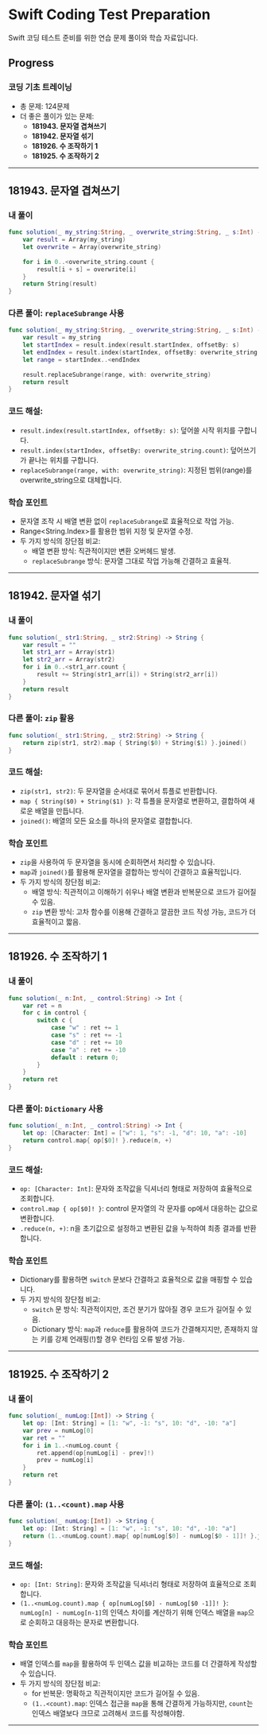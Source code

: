 
# Swift Coding Test Preparation

Swift 코딩 테스트 준비를 위한 연습 문제 풀이와 학습 자료입니다.

## Progress

### 코딩 기초 트레이닝
- 총 문제: 124문제
- 더 좋은 풀이가 있는 문제:
  - **181943. 문자열 겹쳐쓰기**
  - **181942. 문자열 섞기**
  - **181926. 수 조작하기 1**
  - **181925. 수 조작하기 2**
---

## 181943. 문자열 겹쳐쓰기

### 내 풀이

```swift
func solution(_ my_string:String, _ overwrite_string:String, _ s:Int) -> String {
    var result = Array(my_string)
    let overwrite = Array(overwrite_string)
    
    for i in 0..<overwrite_string.count {
        result[i + s] = overwrite[i]
    }
    return String(result)
}
```

### 다른 풀이: `replaceSubrange` 사용

```swift
func solution(_ my_string:String, _ overwrite_string:String, _ s:Int) -> String {
    var result = my_string
    let startIndex = result.index(result.startIndex, offsetBy: s)
    let endIndex = result.index(startIndex, offsetBy: overwrite_string.count)
    let range = startIndex..<endIndex
    
    result.replaceSubrange(range, with: overwrite_string)
    return result
}
```
### 코드 해설:
- `result.index(result.startIndex, offsetBy: s)`: 덮어쓸 시작 위치를 구합니다.
- `result.index(startIndex, offsetBy: overwrite_string.count)`: 덮어쓰기가 끝나는 위치를 구합니다.
- `replaceSubrange(range, with: overwrite_string)`: 지정된 범위(range)를 overwrite_string으로 대체합니다.

### 학습 포인트
- 문자열 조작 시 배열 변환 없이 `replaceSubrange`로 효율적으로 작업 가능.
- Range<String.Index>를 활용한 범위 지정 및 문자열 수정.
- 두 가지 방식의 장단점 비교:
  - 배열 변환 방식: 직관적이지만 변환 오버헤드 발생.
  - `replaceSubrange` 방식: 문자열 그대로 작업 가능해 간결하고 효율적.
---

## 181942. 문자열 섞기

### 내 풀이

```swift
func solution(_ str1:String, _ str2:String) -> String {
    var result = ""
    let str1_arr = Array(str1)
    let str2_arr = Array(str2)
    for i in 0..<str1_arr.count { 
        result += String(str1_arr[i]) + String(str2_arr[i])
    }
    return result
}
```

### 다른 풀이: `zip` 활용

```swift
func solution(_ str1:String, _ str2:String) -> String {
    return zip(str1, str2).map { String($0) + String($1) }.joined()
}
```

### 코드 해설:
- `zip(str1, str2)`: 두 문자열을 순서대로 묶어서 튜플로 반환합니다.
- `map { String($0) + String($1) }`: 각 튜플을 문자열로 변환하고, 결합하여 새로운 배열을 만듭니다.
- `joined()`: 배열의 모든 요소를 하나의 문자열로 결합합니다.

### 학습 포인트
- `zip`을 사용하여 두 문자열을 동시에 순회하면서 처리할 수 있습니다.
- `map`과 `joined()`를 활용해 문자열을 결합하는 방식이 간결하고 효율적입니다.
- 두 가지 방식의 장단점 비교:
  - 배열 방식: 직관적이고 이해하기 쉬우나 배열 변환과 반복문으로 코드가 길어질 수 있음.
  - `zip` 변환 방식: 고차 함수를 이용해 간결하고 깔끔한 코드 작성 가능, 코드가 더 효율적이고 짧음.
---

## 181926. 수 조작하기 1

### 내 풀이

```swift
func solution(_ n:Int, _ control:String) -> Int {
    var ret = n
    for c in control {
        switch c {
            case "w" : ret += 1
            case "s" : ret += -1
            case "d" : ret += 10
            case "a" : ret += -10
            default : return 0;
        }
    }
    return ret
}
```

### 다른 풀이: `Dictionary` 사용

```swift
func solution(_ n:Int, _ control:String) -> Int {
    let op: [Character: Int] = ["w": 1, "s": -1, "d": 10, "a": -10]
    return control.map{ op[$0]! }.reduce(n, +)
}
```
### 코드 해설:
- `op: [Character: Int]`: 문자와 조작값을 딕셔너리 형태로 저장하여 효율적으로 조회합니다.
- `control.map { op[$0]! }`: control 문자열의 각 문자를 op에서 대응하는 값으로 변환합니다.
- `.reduce(n, +)`: n을 초기값으로 설정하고 변환된 값을 누적하여 최종 결과를 반환합니다.

### 학습 포인트
- Dictionary를 활용하면 `switch` 문보다 간결하고 효율적으로 값을 매핑할 수 있습니다.
- 두 가지 방식의 장단점 비교:
    - `switch` 문 방식: 직관적이지만, 조건 분기가 많아질 경우 코드가 길어질 수 있음.
    - Dictionary 방식: `map`과 `reduce`를 활용하여 코드가 간결해지지만, 존재하지 않는 키를 강제 언래핑(!)할 경우 런타임 오류 발생 가능.
---

## 181925. 수 조작하기 2

### 내 풀이

```swift
func solution(_ numLog:[Int]) -> String {
    let op: [Int: String] = [1: "w", -1: "s", 10: "d", -10: "a"]
    var prev = numLog[0]
    var ret = ""
    for i in 1..<numLog.count {
        ret.append(op[numLog[i] - prev]!)
        prev = numLog[i]
    }
    return ret
}
```

### 다른 풀이: `(1..<count).map` 사용

```swift
func solution(_ numLog:[Int]) -> String {
    let op: [Int: String] = [1: "w", -1: "s", 10: "d", -10: "a"]
    return (1..<numLog.count).map{ op[numLog[$0] - numLog[$0 - 1]]! }.joined()
}
```
### 코드 해설:
- `op: [Int: String]`: 문자와 조작값을 딕셔너리 형태로 저장하여 효율적으로 조회합니다.
- `(1..<numLog.count).map { op[numLog[$0] - numLog[$0 -1]]! }`: `numLog[n] - numLog[n-1]`의 인덱스 차이를 계산하기 위해 인덱스 배열을 `map`으로 순회하고 대응하는 문자로 변환합니다.

### 학습 포인트
- 배열 인덱스를 `map`을 활용하여 두 인덱스 값을 비교하는 코드를 더 간결하게 작성할 수 있습니다.
- 두 가지 방식의 장단점 비교:
  - for 반복문: 명확하고 직관적이지만 코드가 길어질 수 있음.
  - `(1..<count).map`: 인덱스 접근을 `map`을 통해 간결하게 가능하지만, `count`는 인덱스 배열보다 크므로 고려해서 코드를 작성해야함.
---
